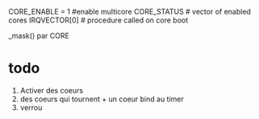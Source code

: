 CORE_ENABLE = 1 #enable multicore
CORE_STATUS  # vector of enabled cores
IRQVECTOR[0] # procedure called on core boot

_mask() par CORE


# todo

1. Activer des coeurs
2. des coeurs qui tournent + un coeur bind au timer
3. verrou
